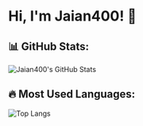 # Hi, I'm Jaian400! 👋

## 📊 GitHub Stats:
![Jaian400's GitHub Stats](https://github-readme-stats.vercel.app/api?username=Jaian400&show_icons=true&theme=dark)

## 🔥 Most Used Languages:
![Top Langs](https://github-readme-stats.vercel.app/api/top-langs/?username=Jaian400&layout=compact&theme=dark)



<!--
**Jaian400/Jaian400** is a ✨ _special_ ✨ repository because its `README.md` (this file) appears on your GitHub profile.

Here are some ideas to get you started:

- 🔭 I’m currently working on ...
- 🌱 I’m currently learning ...
- 👯 I’m looking to collaborate on ...
- 🤔 I’m looking for help with ...
- 💬 Ask me about ...
- 📫 How to reach me: ...
- 😄 Pronouns: ...
- ⚡ Fun fact: ...
-->
